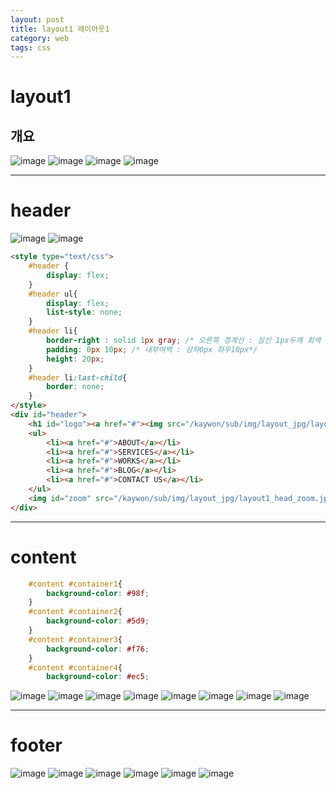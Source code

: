 ```yaml
---
layout: post
title: layout1 레이아웃1
category: web
tags: css
---
```


# layout1
## 개요
![image](https://github.com/gunug/gunug.github.io/assets/52345276/3a7c66dd-6d3e-4d8c-9c34-22895621d408)
![image](https://github.com/gunug/gunug.github.io/assets/52345276/8643941f-4645-4494-80f2-fd92e879e2f2)
![image](https://github.com/gunug/gunug.github.io/assets/52345276/4894fec7-3cc1-43fa-8263-68adc2a9aca0)
![image](https://github.com/gunug/gunug.github.io/assets/52345276/ba2db1d9-fa64-424f-aaa9-8982c1ec3329)

---

# header
![image](https://github.com/gunug/gunug.github.io/assets/52345276/341c33ae-5f1b-442c-a47d-6d2111f00503)
![image](https://github.com/gunug/gunug.github.io/assets/52345276/1ce5acd5-db80-4419-aace-66fc238dc487)

```html
<style type="text/css">
    #header {
        display: flex;
    }
    #header ul{
        display: flex;
        list-style: none;
    }
    #header li{
        border-right : solid 1px gray; /* 오른쪽 경계선 : 실선 1px두깨 회색 */
        padding: 0px 10px; /* 내부여백 : 상하0px 좌우10px*/
        height: 20px;
    }
    #header li:last-child{
        border: none;
    }
</style>
<div id="header">
	<h1 id="logo"><a href="#"><img src="/kaywon/sub/img/layout_jpg/layout1_head_logo.jpg" /></a></h1>
	<ul>
		<li><a href="#">ABOUT</a></li>
		<li><a href="#">SERVICES</a></li>
		<li><a href="#">WORKS</a></li>
		<li><a href="#">BLOG</a></li>
		<li><a href="#">CONTACT US</a></li>
	</ul>
	<img id="zoom" src="/kaywon/sub/img/layout_jpg/layout1_head_zoom.jpg" />
</div>
```

---

# content

```css
	#content #container1{
		background-color: #98f;
	}
	#content #container2{
		background-color: #5d9;
	}
	#content #container3{
		background-color: #f76;
	}
	#content #container4{
		background-color: #ec5;
```

![image](https://github.com/gunug/gunug.github.io/assets/52345276/e2fee600-9416-4d77-8582-2e177619beec)
![image](https://github.com/gunug/gunug.github.io/assets/52345276/705ad1de-95c0-4af4-b34d-38af66e41c75)
![image](https://github.com/gunug/gunug.github.io/assets/52345276/74e7e00c-3a6c-4b28-83b6-ee5048dfc07f)
![image](https://github.com/gunug/gunug.github.io/assets/52345276/631a9df2-f705-48ad-b776-abb8a04b88c2)
![image](https://github.com/gunug/gunug.github.io/assets/52345276/c7cc8921-20cf-4cbe-91e8-55e47328e5a3)
![image](https://github.com/gunug/gunug.github.io/assets/52345276/761d3b0f-8451-4154-83ed-fa0cd175dca3)
![image](https://github.com/gunug/gunug.github.io/assets/52345276/618b995b-2e09-4a3a-80a3-f71d89b71d13)
![image](https://github.com/gunug/gunug.github.io/assets/52345276/71b84785-0c9e-4d9a-9b95-82f9000e7fac)

---

# footer
![image](https://github.com/gunug/gunug.github.io/assets/52345276/6798f784-5215-43e4-b658-7d2a1e645f3f)
![image](https://github.com/gunug/gunug.github.io/assets/52345276/bfa0b2e7-6fde-4246-bbf9-def893ece195)
![image](https://github.com/gunug/gunug.github.io/assets/52345276/28e4e0a6-f55a-4b55-a161-fdeba9d6b41f)
![image](https://github.com/gunug/gunug.github.io/assets/52345276/4fcc9baa-e649-493a-aafd-d0351abe54e5)
![image](https://github.com/gunug/gunug.github.io/assets/52345276/31c8a2e6-060a-4fdd-86f7-dc732b86a048)
![image](https://github.com/gunug/gunug.github.io/assets/52345276/14ef811e-53ae-4388-b7ee-e624138ae706)

